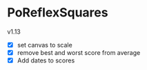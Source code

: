 # PoReflexSquares

v1.13 
- [x] set canvas to scale
- [x] remove best and worst score from average
- [x] Add dates to scores
